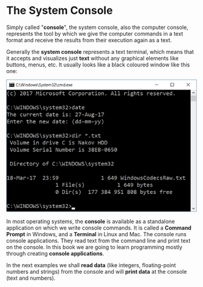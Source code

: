 # The System Console

Simply called "**console**", the system console, also the computer console, represents the tool by which we give the computer commands in a text format and receive the results from their execution again as a text.

Generally the **system console** represents a text terminal, which means that it accepts and visualizes just **text** without any graphical elements like buttons, menus, etc. It usually looks like a black coloured window like this one:

![](/assets/chapter-2-images/00.Console-example.png)

In most operating systems, the **console** is available as a standalone application on which we write console commands. It is called a **Command Prompt** in Windows, and a **Terminal** in Linux and Mac. The console runs console applications. They read text from the command line and print text on the console. In this book we are going to learn programming mostly through creating **console applications**.

In the next examples we shall **read data** \(like integers, floating-point numbers and strings\) from the console and will **print data** at the console \(text and numbers\).


